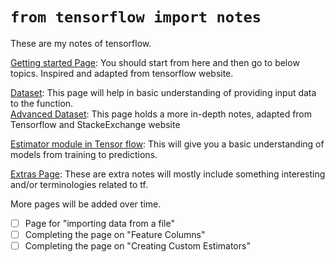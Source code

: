 # `from tensorflow import notes`

These are my notes of tensorflow.

[Getting started Page](Getting%20started): You should start from here and then go to below topics. Inspired and adapted from tensorflow website.

[Dataset](tf.data): This page will help in basic understanding of providing input data to the function. <br />
[Advanced Dataset](reading_data): This page holds a more in-depth notes, adapted from Tensorflow and StackeExchange website

[Estimator module in Tensor flow](estimators): This will give you a basic understanding of models from training to predictions.

[Extras Page](extras): These are extra notes will mostly include something interesting and/or terminologies related to tf.

More pages will be added over time.
- [ ] Page for "importing data from a file"
- [ ] Completing the page on "Feature Columns"
- [ ] Completing the page on "Creating Custom Estimators"
